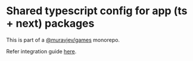 # Shared typescript config for app (ts + next) packages

This is part of a [@muravjev/games](https://github.com/muravjev/games) monorepo.

Refer integration guide [here](../README.md#typescript-ts--next).
